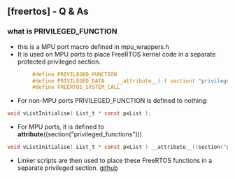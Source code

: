 ## [freertos] - Q & As

### what is PRIVILEGED_FUNCTION
* this is a MPU port macro defined in mpu_wrappers.h
* It is used on MPU ports to place FreeRTOS kernel code in a separate protected privileged section.
```c
        #define PRIVILEGED_FUNCTION
        #define PRIVILEGED_DATA    __attribute__( ( section( "privileged_data" ) ) )
        #define FREERTOS_SYSTEM_CALL
```
* For non-MPU ports PRIVILEGED_FUNCTION is defined to nothing:
```c
void vListInitialise( List_t * const pxList );
```
* For MPU ports, it is defined to __attribute__((section("privileged_functions")))
```c
void vListInitialise( List_t * const pxList ) __attribute__((section("privileged_functions")));
```
* Linker scripts are then used to place these FreeRTOS functions in a separate privileged section.
[github](https://github.com/FreeRTOS/FreeRTOS/blob/main/FreeRTOS/Demo/CORTEX_MPU_STM32L4_Discovery_GCC_IAR_Keil/Projects/GCC/STM32L475VGTX_FLASH.ld#L90)

